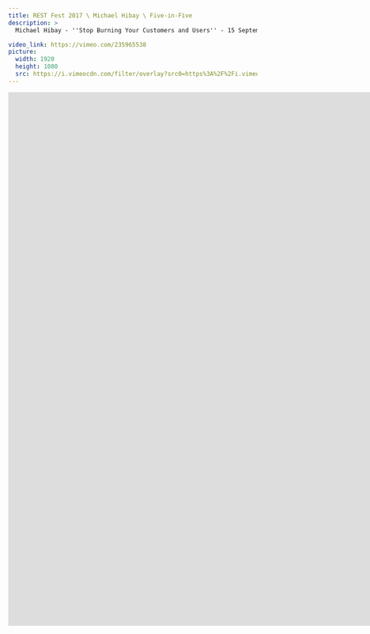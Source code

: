 ```yaml
---
title: REST Fest 2017 \ Michael Hibay \ Five-in-Five
description: >
  Michael Hibay - ''Stop Burning Your Customers and Users'' - 15 September 2017

video_link: https://vimeo.com/235965538
picture:
  width: 1920
  height: 1080
  src: https://i.vimeocdn.com/filter/overlay?src0=https%3A%2F%2Fi.vimeocdn.com%2Fvideo%2F659926567_1920x1080.jpg&src1=http%3A%2F%2Ff.vimeocdn.com%2Fp%2Fimages%2Fcrawler_play.png
---
```

<iframe src="https://player.vimeo.com/video/235965538?title=0&byline=0&portrait=0&badge=0&autopause=0&player_id=0" width="1920" height="1080" frameborder="0" title="REST Fest 2017 \ Michael Hibay \ Five-in-Five" webkitallowfullscreen mozallowfullscreen allowfullscreen></iframe>